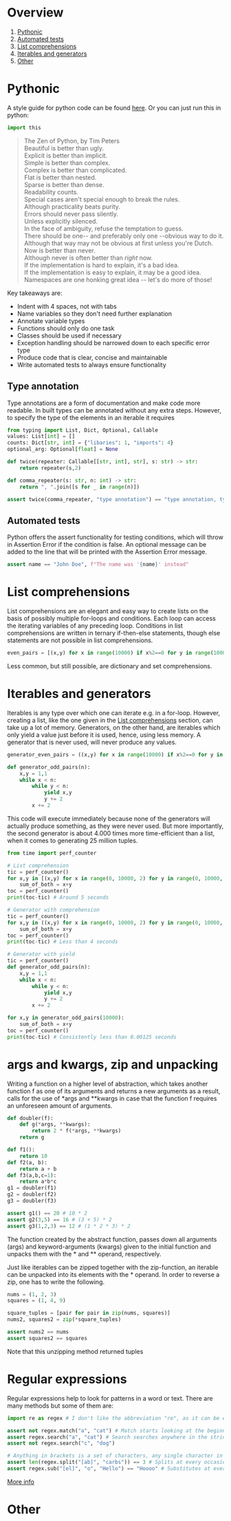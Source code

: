 # Overview
1. [Pythonic](#pythonesk)
2. [Automated tests](#automated-tests)
3. [List comprehensions](#list-comprehensions)
4. [Iterables and generators](#iterables-and-generators)
10. [Other](#other)


# Pythonic
A style guide for python code can be found [here](https://peps.python.org/pep-0008/).
Or you can just run this in python:
```python
import this
```
> The Zen of Python, by Tim Peters  
Beautiful is better than ugly.  
Explicit is better than implicit.  
Simple is better than complex.  
Complex is better than complicated.  
Flat is better than nested.  
Sparse is better than dense.  
Readability counts.  
Special cases aren't special enough to break the rules.  
Although practicality beats purity.  
Errors should never pass silently.  
Unless explicitly silenced.  
In the face of ambiguity, refuse the temptation to guess.  
There should be one-- and preferably only one --obvious way to do it.  
Although that way may not be obvious at first unless you're Dutch.  
Now is better than never.  
Although never is often better than *right* now.  
If the implementation is hard to explain, it's a bad idea.  
If the implementation is easy to explain, it may be a good idea.  
Namespaces are one honking great idea -- let's do more of those!

Key takeaways are:
- Indent with 4 spaces, not with tabs
- Name variables so they don't need further explanation
- Annotate variable types
- Functions should only do one task
- Classes should be used if necessary
- Exception handling should be narrowed down to each specific error type
- Produce code that is clear, concise and maintainable
- Write automated tests to always ensure functionality

## Type annotation
Type annotations are a form of documentation and make code more readable.
In built types can be annotated without any extra steps.
However, to specify the type of the elements in an iterable it requires
```python
from typing import List, Dict, Optional, Callable
values: List[int] = []
counts: Dict[str, int] = {"libaries": 1, "imports": 4}
optional_arg: Optional[float] = None

def twice(repeater: Callable[[str, int], str], s: str) -> str:
    return repeater(s,2)

def comma_repeater(s: str, n: int) -> str:
    return ", ".join([s for _ in range(n)])

assert twice(comma_repeater, "type annotation") == "type annotation, type annotation"
```


## Automated tests
Python offers the assert functionality for testing conditions, which will throw in Assertion Error if the condition is false.
An optional message can be added to the line that will be printed with the Assertion Error message.
```python
assert name == "John Doe", f"The name was '{name}' instead"
```

# List comprehensions
List comprehensions are an elegant and easy way to create lists on the basis of possibly multiple for-loops and conditions.
Each loop can access the iterating variables of any preceding loop. Conditions in list comprehensions are written in ternary if-then-else statements, though else statements are not possible in list comprehensions. 
```python
even_pairs = [(x,y) for x in range(10000) if x%2==0 for y in range(10000) if y%2==0]
```
Less common, but still possible, are dictionary and set comprehensions.

# Iterables and generators
Iterables is any type over which one can iterate e.g. in a for-loop.
However, creating a list, like the one given in the [List comprehensions](#list-comprehensions) section, can take up a lot of memory.
Generators, on the other hand, are iterables which only yield a value just before it is used, hence, using less memory. A generator that is never used, will never produce any values.
```python
generator_even_pairs = ((x,y) for x in range(10000) if x%2==0 for y in range(10000) if y%2==0)

def generator_odd_pairs(n):
    x,y = 1,1
    while x < n:
        while y < n:
            yield x,y
            y += 2
        x += 2
```
This code will execute immediately because none of the generators will actually produce something, as they were never used.
But more importantly, the second generator is about 4.000 times more time-efficient than a list, when it comes to generating 25 million tuples.

```python
from time import perf_counter

# List comprehension
tic = perf_counter()
for x,y in [(x,y) for x in range(0, 10000, 2) for y in range(0, 10000, 2)]:
    sum_of_both = x+y
toc = perf_counter()
print(toc-tic) # Around 5 seconds

# Generator with comprehension
tic = perf_counter()
for x,y in ((x,y) for x in range(0, 10000, 2) for y in range(0, 10000, 2)):
    sum_of_both = x+y
toc = perf_counter()
print(toc-tic) # Less than 4 seconds

# Generator with yield
tic = perf_counter()
def generator_odd_pairs(n):
    x,y = 1,1
    while x < n:
        while y < n:
            yield x,y
            y += 2
        x += 2

for x,y in generator_odd_pairs(10000):
    sum_of_both = x+y
toc = perf_counter()
print(toc-tic) # Consistently less than 0.00125 seconds
```

# args and kwargs, zip and unpacking
Writing a function on a higher level of abstraction, which takes another function f as one of its arguments and returns a new arguments as a result, calls for the use of *args and **kwargs in case that the function f requires an unforeseen amount of arguments.
```python
def doubler(f):
    def g(*args, **kwargs):
        return 2 * f(*args, **kwargs)
    return g

def f1():
    return 10
def f2(a, b):
    return a + b
def f3(a,b,c=1):
    return a*b*c
g1 = doubler(f1)
g2 = doubler(f2)
g3 = doubler(f3)

assert g1() == 20 # 10 * 2
assert g2(3,5) == 16 # (3 + 5) * 2
assert g3(1,2,3) == 12 # (1 * 2 * 3) * 2
```
The function created by the abstract function, passes down all arguments (args) and keyword-arguments (kwargs) given to the initial function and unpacks them with the * and ** operand, respectively.

Just like iterables can be zipped together with the zip-function, an iterable can be unpacked into its elements with the * operand. In order to reverse a zip, one has to write the following.

```python
nums = (1, 2, 3)
squares = (1, 4, 9)

square_tuples = [pair for pair in zip(nums, squares)]
nums2, squares2 = zip(*square_tuples)

assert nums2 == nums
assert squares2 == squares
```
Note that this unzipping method returned tuples

# Regular expressions
Regular expressions help to look for patterns in a word or text. There are many methods but some of them are:
```python
import re as regex # I don't like the abbreviation "re", as it can be easily overlooked or overwritten

assert not regex.match("a", "cat") # Match starts looking at the beginning
assert regex.search("a", "cat") # Search searches anywhere in the string
assert not regex.search("c", "dog")

# Anything in brackets is a set of characters, any single character in a set becomes a search criteria
assert len(regex.split("[ab]", "carbs")) == 3 # Splits at every occasion
assert regex.sub("[el]", "o", "Hello") == "Hoooo" # Substitutes at every occasion
```
[More info](https://www.codecademy.com/learn/paths/data-analyst/tracks/dsf-data-wrangling-cleaning-and-tidying/modules/dscp-intro-to-regex/cheatsheet)

# Other
